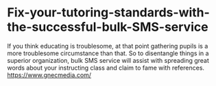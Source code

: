 # Fix-your-tutoring-standards-with-the-successful-bulk-SMS-service
If you think educating is troublesome, at that point gathering pupils is a more troublesome circumstance than that. So to disentangle things in a superior organization, bulk SMS service will assist with spreading great words about your instructing class and claim to fame with references. https://www.gnecmedia.com/
